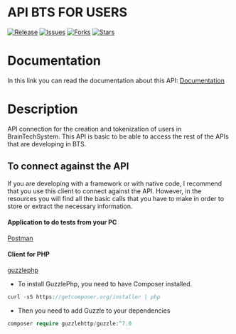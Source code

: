 API BTS FOR USERS
=======================================================

[![Release](https://img.shields.io/github/v/release/jchdezperez/bts_api_user.svg)](https://github.com/jchdezperez/bts_api_user)
[![Issues](https://img.shields.io/github/issues/jchdezperez/bts_api_user)](https://github.com/jchdezperez/bts_api_user)
[![Forks](https://img.shields.io/github/forks/jchdezperez/bts_api_user)](https://github.com/jchdezperez/bts_api_user)
[![Stars](https://img.shields.io/github/stars/jchdezperez/bts_api_user)](https://github.com/jchdezperez/bts_api_user)


# Documentation

In this link you can read the documentation about this API: [Documentation](https://docs.braintechsystem.com/api/user/)

# Description

API connection for the creation and tokenization of users in BrainTechSystem. This API is basic to be able to access the rest of the APIs
that are developing in BTS. 

## To connect against the API 

If you are developing with a framework or with native code, I recommend that you use this client to connect against the API. However, in the resources you will find all the basic calls that you have to make in order to store or extract the necessary information. 

#### Application to do tests from your PC

[Postman](https://www.postman.com/)

#### Client for PHP

[guzzlephp](https://docs.guzzlephp.org/en/stable/)

- To install GuzzlePhp, you need to have Composer installed. 

```PHP
curl -sS https://getcomposer.org/installer | php
```

- Then you need to add Guzzle to your dependencies 

```PHP
composer require guzzlehttp/guzzle:^7.0
```
